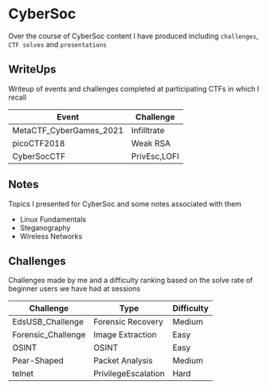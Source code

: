 # CyberSoc
Over the course of CyberSoc content I have produced including `challenges`, `CTF solves` and `presentations`

## WriteUps
Writeup of events and challenges completed at participating CTFs in which I recall

| Event | Challenge |
|-------|-----------|
| MetaCTF_CyberGames_2021 | Infilltrate |
| picoCTF2018 | Weak RSA |
| CyberSocCTF | PrivEsc,LOFI |

## Notes
Topics I presented for CyberSoc and some notes associated with them
- Linux Fundamentals
- Steganography
- Wireless Networks


## Challenges 
Challenges made by me and a difficulty ranking based on the solve rate of beginner users we have had at sessions

| Challenge          | Type                 | Difficulty |
|--------------------|----------------------|------------|
| EdsUSB_Challenge   | Forensic Recovery    | Medium     |
| Forensic_Challenge | Image Extraction     | Easy       |
| OSINT              | OSINT                | Easy       |
| Pear-Shaped        | Packet Analysis      | Medium     |
| telnet             | PrivilegeEscalation  | Hard       |
